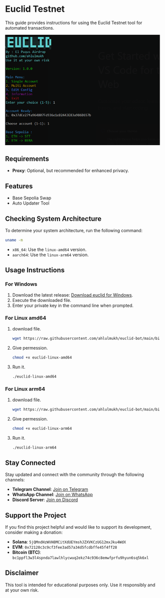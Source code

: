 # Euclid Testnet

This guide provides instructions for using the Euclid Testnet tool for automated transactions.

![Screenshot](image.png)

## Requirements

- **Proxy**: Optional, but recommended for enhanced privacy.

## Features

- Base Sepolia Swap
- Auto Updater Tool

## Checking System Architecture

To determine your system architecture, run the following command:

```bash
uname -m
```

- `x86_64`: Use the `linux-amd64` version.
- `aarch64`: Use the `linux-arm64` version.

## Usage Instructions

### For Windows

1. Download the latest release: [Download euclid for Windows](https://raw.githubusercontent.com/ahlulmukh/euclid-bot/main/bin/euclid-bot-windows/euclid-bot.exe).
2. Execute the downloaded file.
3. Enter your private key in the command line when prompted.

### For Linux amd64

1. download file.

   ```bash
   wget https://raw.githubusercontent.com/ahlulmukh/euclid-bot/main/bin/euclid-bot-linux-amd64/euclid-bot-amd64
   ```

2. Give permession.
   ```bash
   chmod +x euclid-linux-amd64
   ```
3. Run it.
   ```bash
   ./euclid-linux-amd64
   ```

### For Linux arm64

1. download file.

   ```bash
   wget https://raw.githubusercontent.com/ahlulmukh/euclid-bot/main/bin/euclid-bot-linux-arm64/euclid-bot-arm64
   ```

2. Give permession.
   ```bash
   chmod +x euclid-linux-arm64
   ```
3. Run it.
   ```bash
   ./euclid-linux-arm64
   ```

## Stay Connected

Stay updated and connect with the community through the following channels:

- **Telegram Channel**: [Join on Telegram](https://t.me/elpuqus)
- **WhatsApp Channel**: [Join on WhatsApp](https://whatsapp.com/channel/0029VavBRhGBqbrEF9vxal1R)
- **Discord Server**: [Join on Discord](https://discord.com/invite/uKM4UCAccY)

## Support the Project

If you find this project helpful and would like to support its development, consider making a donation:

- **Solana**: `5jQMndHzWVH8MCitXdUEYmshJZXVKCzUG12mxJku4WdX`
- **EVM**: `0x72120c3c9cf3fee3ad57a34d5fcdbffe45f4ff28`
- **Bitcoin (BTC)**: `bc1ppfl3w3l4spnda7lawlhlycwuq2ekz74c936c8emwfprfu9hyun6sq5k6xl`

## Disclaimer

This tool is intended for educational purposes only. Use it responsibly and at your own risk.
